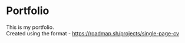 # Portfolio
This is my portfolio.<br>
Created using the format - https://roadmap.sh/projects/single-page-cv
